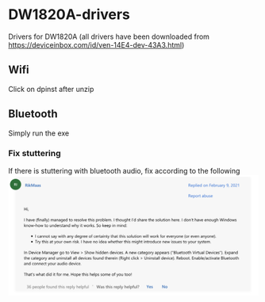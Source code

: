 # DW1820A-drivers
Drivers for DW1820A (all drivers have been downloaded from https://deviceinbox.com/id/ven-14E4-dev-43A3.html)
## Wifi
Click on dpinst after unzip
## Bluetooth
Simply run the exe
### Fix stuttering
If there is stuttering with bluetooth audio, fix according to the following
![bluetooth fix](https://github.com/Ninja4Panda/DW1820-drivers/blob/main/fix.png?raw=true)

